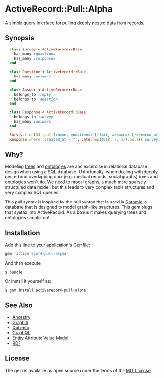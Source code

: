 # ActiveRecord::Pull::Alpha

A simple query interface for pulling deeply nested data from records.

## Synopsis

```ruby
  class Survey < ActiveRecord::Base
    has_many :questions
    has_many :responses
  end

  class Question < ActiveRecord::Base
    has_many :answers
  end

  class Answer < ActiveRecord::Base
    belongs_to :reply
    belongs_to :question
  end

  class Response < ActiveRecord::Base
    belongs_to :survey
    has_many :answers
  end

  Survey.find(34).pull(:name, questions: [:text, answers: [:created_at]])
  Response.where('created_at < ?', Date.new(2018, 7, 5)).pull({ survey: :name }, { answers: :value }) 
```

## Why?

Modeling [trees][tree] and [ontologies][ontology] are and excercise in relational database design when using a SQL database.
Unfortunalty, when dealing with deeply nested and overlapping data (e.g. medical records, social graphs)
trees and ontologies won't do. We need to model graphs, a much more sparsely structured data model, but
this leads to very complex table structures and very complex SQL queries.

This pull syntax is inspired by the pull syntax that is used in [Datomic][datomic-pull], a database that is designed to model
graph-like structures. This gem plugs that syntax into ActiveRecord. As a bonus it makes querying trees and ontologies simple too!

## Installation

Add this line to your application's Gemfile:

```ruby
gem 'activerecord-pull-alpha'
```

And then execute:

    $ bundle

Or install it yourself as:

    $ gem install activerecord-pull-alpha

## See Also

- [Ancestry](https://github.com/stefankroes/ancestry)
- [Graphiti](https://www.graphiti.dev/)
- [Datomic][datomic]
- [GraphQL](https://graphql.org/)
- [Entity Attribute Value Model][eav-model]
- [RDF][rdf]

## License

The gem is available as open source under the terms of the [MIT License](https://opensource.org/licenses/MIT).

[datomic]: https://www.datomic.com/
[datomic-pull]: https://docs.datomic.com/on-prem/pull.html
[eav-model]: https://en.wikipedia.org/wiki/Entity%E2%80%93attribute%E2%80%93value_model
[rdf]: https://en.wikipedia.org/wiki/Resource_Description_Framework
[tree]: https://en.wikipedia.org/wiki/Tree_(data_structure)
[graph]: https://en.wikipedia.org/wiki/Graph_(abstract_data_type)
[ontology]: https://en.wikipedia.org/wiki/Ontology_(information_science)
